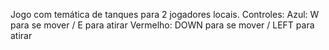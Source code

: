 Jogo com temática de tanques para 2 jogadores locais.
Controles:
Azul: W para se mover / E para atirar
Vermelho: DOWN para se mover / LEFT para atirar

